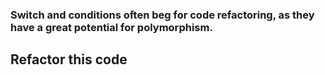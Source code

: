 ### Switch and conditions often beg for code refactoring, as they have a great potential for polymorphism. 
## Refactor this code


